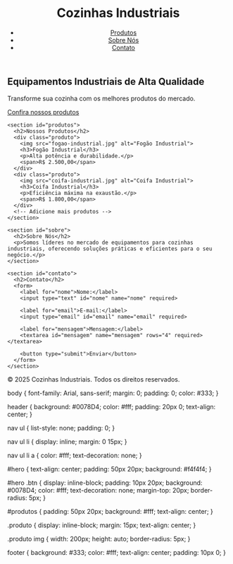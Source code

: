<!DOCTYPE html>
<html lang="pt-BR">
<head>
  <meta charset="UTF-8">
  <meta name="viewport" content="width=device-width, initial-scale=1.0">
  <title>Cozinhas Industriais - Equipamentos de Qualidade</title>
  <link rel="stylesheet" href="styles.css">
</head>
<body>
  <header>
    <div class="logo">
      <h1>Cozinhas Industriais</h1>
    </div>
    <nav>
      <ul>
        <li><a href="#produtos">Produtos</a></li>
        <li><a href="#sobre">Sobre Nós</a></li>
        <li><a href="#contato">Contato</a></li>
      </ul>
    </nav>
  </header>

  <main>
    <section id="hero">
      <h2>Equipamentos Industriais de Alta Qualidade</h2>
      <p>Transforme sua cozinha com os melhores produtos do mercado.</p>
      <a href="#produtos" class="btn">Confira nossos produtos</a>
    </section>

    <section id="produtos">
      <h2>Nossos Produtos</h2>
      <div class="produto">
        <img src="fogao-industrial.jpg" alt="Fogão Industrial">
        <h3>Fogão Industrial</h3>
        <p>Alta potência e durabilidade.</p>
        <span>R$ 2.500,00</span>
      </div>
      <div class="produto">
        <img src="coifa-industrial.jpg" alt="Coifa Industrial">
        <h3>Coifa Industrial</h3>
        <p>Eficiência máxima na exaustão.</p>
        <span>R$ 1.800,00</span>
      </div>
      <!-- Adicione mais produtos -->
    </section>

    <section id="sobre">
      <h2>Sobre Nós</h2>
      <p>Somos líderes no mercado de equipamentos para cozinhas industriais, oferecendo soluções práticas e eficientes para o seu negócio.</p>
    </section>

    <section id="contato">
      <h2>Contato</h2>
      <form>
        <label for="nome">Nome:</label>
        <input type="text" id="nome" name="nome" required>

        <label for="email">E-mail:</label>
        <input type="email" id="email" name="email" required>

        <label for="mensagem">Mensagem:</label>
        <textarea id="mensagem" name="mensagem" rows="4" required></textarea>

        <button type="submit">Enviar</button>
      </form>
    </section>
  </main>

  <footer>
    <p>&copy; 2025 Cozinhas Industriais. Todos os direitos reservados.</p>
  </footer>
</body>
</html> 

body {
  font-family: Arial, sans-serif;
  margin: 0;
  padding: 0;
  color: #333;
}

header {
  background: #0078D4;
  color: #fff;
  padding: 20px 0;
  text-align: center;
}

nav ul {
  list-style: none;
  padding: 0;
}

nav ul li {
  display: inline;
  margin: 0 15px;
}

nav ul li a {
  color: #fff;
  text-decoration: none;
}

#hero {
  text-align: center;
  padding: 50px 20px;
  background: #f4f4f4;
}

#hero .btn {
  display: inline-block;
  padding: 10px 20px;
  background: #0078D4;
  color: #fff;
  text-decoration: none;
  margin-top: 20px;
  border-radius: 5px;
}

#produtos {
  padding: 50px 20px;
  background: #fff;
  text-align: center;
}

.produto {
  display: inline-block;
  margin: 15px;
  text-align: center;
}

.produto img {
  width: 200px;
  height: auto;
  border-radius: 5px;
}

footer {
  background: #333;
  color: #fff;
  text-align: center;
  padding: 10px 0;
}
